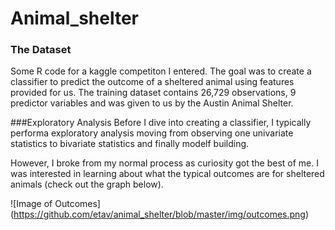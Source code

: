 # Animal_shelter
### The Dataset  
Some R code for a kaggle competiton I entered. The goal was to create a classifier to predict the outcome of a sheltered animal using features provided for us. The training dataset contains 26,729 observations, 9 predictor variables and was given to us by the Austin Animal Shelter. 

###Exploratory Analysis
Before I dive into creating a classifier, I typically performa exploratory analysis moving from observing one univariate statistics to bivariate statistics and finally modelf building. 

However, I broke from my normal process as curiosity got the best of me. I was interested in learning about what the typical outcomes are for sheltered animals (check out the graph below). 

![Image of Outcomes]
(https://github.com/etav/animal_shelter/blob/master/img/outcomes.png)

